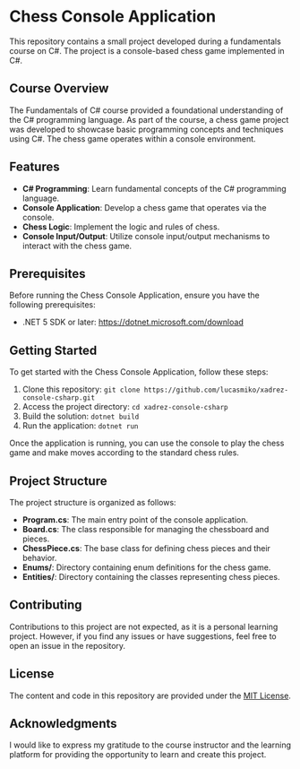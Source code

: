 # Chess Console Application

This repository contains a small project developed during a fundamentals course on C#. The project is a console-based chess game implemented in C#.

## Course Overview

The Fundamentals of C# course provided a foundational understanding of the C# programming language. As part of the course, a chess game project was developed to showcase basic programming concepts and techniques using C#. The chess game operates within a console environment.

## Features

- **C# Programming**: Learn fundamental concepts of the C# programming language.
- **Console Application**: Develop a chess game that operates via the console.
- **Chess Logic**: Implement the logic and rules of chess.
- **Console Input/Output**: Utilize console input/output mechanisms to interact with the chess game.

## Prerequisites

Before running the Chess Console Application, ensure you have the following prerequisites:

- .NET 5 SDK or later: https://dotnet.microsoft.com/download

## Getting Started

To get started with the Chess Console Application, follow these steps:

1. Clone this repository: `git clone https://github.com/lucasmiko/xadrez-console-csharp.git`
2. Access the project directory: `cd xadrez-console-csharp`
3. Build the solution: `dotnet build`
4. Run the application: `dotnet run`

Once the application is running, you can use the console to play the chess game and make moves according to the standard chess rules.

## Project Structure

The project structure is organized as follows:

- **Program.cs**: The main entry point of the console application.
- **Board.cs**: The class responsible for managing the chessboard and pieces.
- **ChessPiece.cs**: The base class for defining chess pieces and their behavior.
- **Enums/**: Directory containing enum definitions for the chess game.
- **Entities/**: Directory containing the classes representing chess pieces.

## Contributing

Contributions to this project are not expected, as it is a personal learning project. However, if you find any issues or have suggestions, feel free to open an issue in the repository.

## License

The content and code in this repository are provided under the [MIT License](LICENSE).

## Acknowledgments

I would like to express my gratitude to the course instructor and the learning platform for providing the opportunity to learn and create this project.
